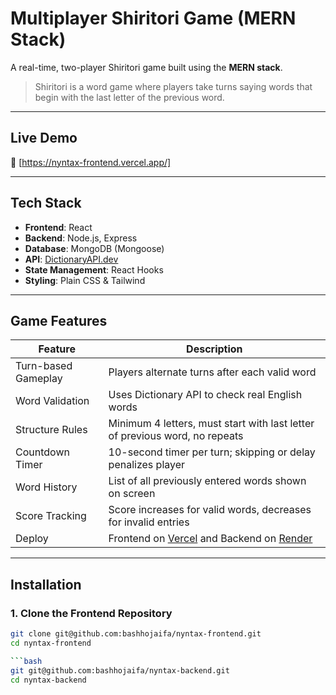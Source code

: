 # Multiplayer Shiritori Game (MERN Stack)

A real-time, two-player Shiritori game built using the **MERN stack**.

> Shiritori is a word game where players take turns saying words that begin with the last letter of the previous word.

---

## Live Demo

🔗 [https://nyntax-frontend.vercel.app/]

---

## Tech Stack

- **Frontend**: React
- **Backend**: Node.js, Express
- **Database**: MongoDB (Mongoose)
- **API**: [DictionaryAPI.dev](https://dictionaryapi.dev/)
- **State Management**: React Hooks
- **Styling**: Plain CSS & Tailwind

---

## Game Features

| Feature             | Description                                                                          |
| ------------------- | ------------------------------------------------------------------------------------ |
| Turn-based Gameplay | Players alternate turns after each valid word                                        |
| Word Validation     | Uses Dictionary API to check real English words                                      |
| Structure Rules     | Minimum 4 letters, must start with last letter of previous word, no repeats          |
| Countdown Timer     | 10-second timer per turn; skipping or delay penalizes player                         |
| Word History        | List of all previously entered words shown on screen                                 |
| Score Tracking      | Score increases for valid words, decreases for invalid entries                       |
| Deploy              | Frontend on [Vercel](https://vercel.com) and Backend on [Render](https://render.com) |

---

## Installation

### 1. Clone the Frontend Repository

````bash
git clone git@github.com:bashhojaifa/nyntax-frontend.git
cd nyntax-frontend

```bash
git git@github.com:bashhojaifa/nyntax-backend.git
cd nyntax-backend
````
